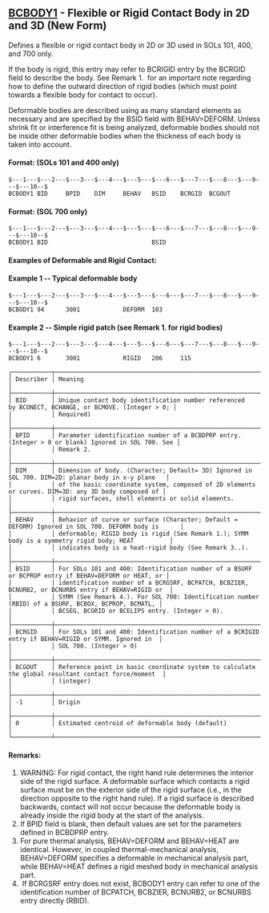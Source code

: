 ## [BCBODY1](https://help.hexagonmi.com/bundle/MSC_Nastran_2022.4/page/Nastran_Combined_Book/qrg/bulkab/TOC.BCBODY1.xhtml) - Flexible or Rigid Contact Body in 2D and 3D (New Form)

Defines a flexible or rigid contact body in 2D or 3D used in SOLs 101, 400, and 700 only.

If the body is rigid, this entry may refer to BCRIGID entry by the BCRGID field to describe the body. See Remark  1.  for an important note regarding how to define the outward direction of rigid bodies (which must point towards a flexible body for contact to occur).

Deformable bodies are described using as many standard elements as necessary and are specified by the BSID field with BEHAV=DEFORM. Unless shrink fit or interference fit is being analyzed, deformable bodies should not be inside other deformable bodies when the thickness of each body is taken into account.

#### Format: (SOLs 101 and 400 only)

```nastran
$---1---$---2---$---3---$---4---$---5---$---6---$---7---$---8---$---9---$---10--$
BCBODY1 BID     BPID    DIM     BEHAV   BSID    BCRGID  BCGOUT                  
```

#### Format: (SOL 700 only)

```nastran
$---1---$---2---$---3---$---4---$---5---$---6---$---7---$---8---$---9---$---10--$
BCBODY1 BID                             BSID                                    
```

#### Examples of Deformable and Rigid Contact:

#### Example 1 -- Typical deformable body

```nastran
$---1---$---2---$---3---$---4---$---5---$---6---$---7---$---8---$---9---$---10--$
BCBODY1 94      3001            DEFORM  103                                     
```

#### Example 2 -- Simple rigid patch (see Remark 1. for rigid bodies)

```nastran
$---1---$---2---$---3---$---4---$---5---$---6---$---7---$---8---$---9---$---10--$
BCBODY1 6       3001            RIGID   206     115                             
```

```text
┌───────────┬────────────────────────────────────────────────────────────────────────────────────────────────────┐
│ Describer │ Meaning                                                                                            │
├───────────┼────────────────────────────────────────────────────────────────────────────────────────────────────┤
│ BID       │ Unique contact body identification number referenced by BCONECT, BCHANGE, or BCMOVE. (Integer > 0; │
│           │ Required)                                                                                          │
├───────────┼────────────────────────────────────────────────────────────────────────────────────────────────────┤
│ BPID      │ Parameter identification number of a BCBDPRP entry. (Integer > 0 or blank) Ignored in SOL 700. See │
│           │ Remark 2.                                                                                          │
├───────────┼────────────────────────────────────────────────────────────────────────────────────────────────────┤
│ DIM       │ Dimension of body. (Character; Default= 3D) Ignored in SOL 700. DIM=2D: planar body in x-y plane   │
│           │ of the basic coordinate system, composed of 2D elements or curves. DIM=3D: any 3D body composed of │
│           │ rigid surfaces, shell elements or solid elements.                                                  │
├───────────┼────────────────────────────────────────────────────────────────────────────────────────────────────┤
│ BEHAV     │ Behavior of curve or surface (Character; Default = DEFORM) Ignored in SOL 700. DEFORM body is      │
│           │ deformable; RIGID body is rigid (See Remark 1.); SYMM body is a symmetry rigid body; HEAT          │
│           │ indicates body is a heat-rigid body (See Remark 3..).                                              │
├───────────┼────────────────────────────────────────────────────────────────────────────────────────────────────┤
│ BSID      │ For SOLs 101 and 400: Identification number of a BSURF or BCPROP entry if BEHAV=DEFORM or HEAT, or │
│           │ identification number of a BCRGSRF, BCPATCH, BCBZIER, BCNURB2, or BCNURBS entry if BEHAV=RIGID or  │
│           │ SYMM (See Remark 4.). For SOL 700: Identification number (RBID) of a BSURF, BCBOX, BCPROP, BCMATL, │
│           │ BCSEG, BCGRID or BCELIPS entry. (Integer > 0).                                                     │
├───────────┼────────────────────────────────────────────────────────────────────────────────────────────────────┤
│ BCRGID    │ For SOLs 101 and 400: Identification number of a BCRIGID entry if BEHAV=RIGID or SYMM. Ignored in  │
│           │ SOL 700. (Integer > 0)                                                                             │
├───────────┼────────────────────────────────────────────────────────────────────────────────────────────────────┤
│ BCGOUT    │ Reference point in basic coordinate system to calculate the global resultant contact force/moment  │
│           │ (integer)                                                                                          │
├───────────┼────────────────────────────────────────────────────────────────────────────────────────────────────┤
│ -1        │ Origin                                                                                             │
├───────────┼────────────────────────────────────────────────────────────────────────────────────────────────────┤
│ 0         │ Estimated centroid of deformable body (default)                                                    │
└───────────┴────────────────────────────────────────────────────────────────────────────────────────────────────┘
```

#### Remarks:

1. WARNING: For rigid contact, the right hand rule determines the interior side of the rigid surface. A deformable surface which contacts a rigid surface must be on the exterior side of the rigid surface (i.e., in the direction opposite to the right hand rule). If a rigid surface is described backwards, contact will not occur because the deformable body is already inside the rigid body at the start of the analysis.
2. If BPID field is blank, then default values are set for the parameters defined in BCBDPRP entry.
3. For pure thermal analysis, BEHAV=DEFORM and BEHAV=HEAT are identical. However, in coupled thermal-mechanical analysis, BEHAV=DEFORM specifies a deformable in mechanical analysis part, while BEHAV=HEAT defines a rigid meshed body in mechanical analysis part.
4.  If BCRGSRF entry does not exist, BCBODY1 entry can refer to one of the identification number of BCPATCH, BCBZIER, BCNURB2, or BCNURBS entry directly (RBID).
